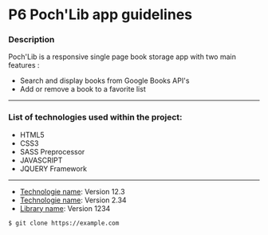 # P6  Poch'Lib app guidelines


### Description
Poch'Lib is a responsive single page book storage app with two main features : 
* Search and display books from Google Books API's
* Add or remove a book to a favorite list
***
### List of technologies used within the project:
* HTML5
* CSS3
* SASS Preprocessor
* JAVASCRIPT
* JQUERY Framework
***






* [Technologie name](https://example.com): Version 12.3 
* [Technologie name](https://example.com): Version 2.34
* [Library name](https://example.com): Version 1234
```
$ git clone https://example.com
```
